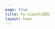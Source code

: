 ```yaml
---
page: true
title: Py-xiaozhi团队
layout: home
---
```


<script setup>
import TeamPage from './team/TeamPage.vue'
</script>

<TeamPage />
